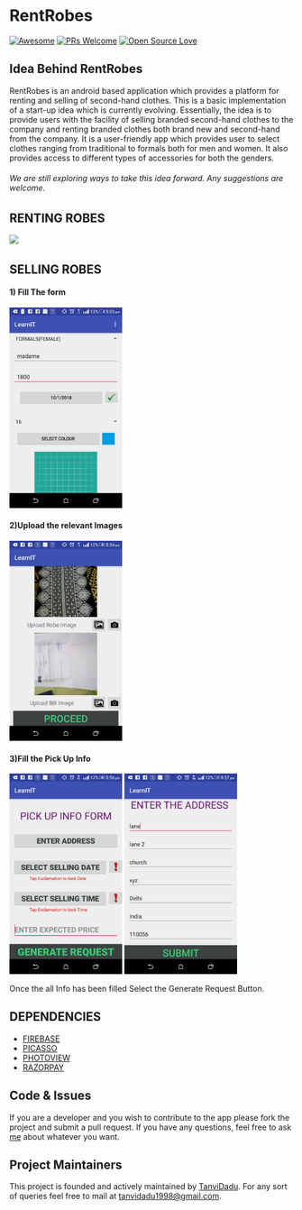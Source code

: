 # RentRobes

[![Awesome](https://cdn.rawgit.com/sindresorhus/awesome/d7305f38d29fed78fa85652e3a63e154dd8e8829/media/badge.svg)](https://github.com/sindresorhus/awesome) [![PRs Welcome](https://img.shields.io/badge/PRs-welcome-brightgreen.svg?style=flat-square)](http://makeapullrequest.com) [![Open Source Love](https://badges.frapsoft.com/os/v2/open-source.svg?v=102)](https://github.com/ellerbrock/open-source-badge/)


## Idea Behind RentRobes              
RentRobes is an android based application which provides a platform for renting and selling of second-hand clothes. This is a basic implementation of a start-up idea which is currently evolving. Essentially, the idea is to provide users with the facility of selling branded second-hand clothes to the company and renting branded clothes both brand new and second-hand from the company. It is a user-friendly app which provides user to select clothes ranging from traditional to formals both for men and women. It also provides access to different types of accessories for both the genders.

###### We are still exploring ways to take this idea forward. Any suggestions are welcome.

## RENTING ROBES

<img src="/Images/GifForRentingFeature.gif"  width="300px">

## SELLING ROBES

#### 1) Fill The form 

<img src="/Images/SellForm.jpeg"  width="200px">

#### 2)Upload the relevant Images 

<img src="/Images/SellForm2.jpeg"  width="200px">

#### 3)Fill the Pick Up Info

<img src="/Images/PickUpInfo.jpeg"  width="200px">    <img src="/Images/Address.jpeg"  width="200px">

Once the all Info has been filled Select the Generate Request Button.

## DEPENDENCIES
* [FIREBASE](https://firebase.google.com/)
* [PICASSO](http://square.github.io/picasso/)
* [PHOTOVIEW](https://github.com/chrisbanes/PhotoView)
* [RAZORPAY](https://docs.razorpay.com/)

## Code & Issues
If you are a developer and you wish to contribute to the app please fork the project
and submit a pull request.
If you have any questions, feel free to ask [me](mailto:tanvidadu1998@gmail.com) about whatever you want.

## Project Maintainers
This project is founded and actively maintained by [TanviDadu](https://github.com/tanvidadu). For any sort of queries feel free to mail at tanvidadu1998@gmail.com.
